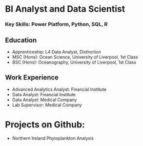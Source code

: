 # BI Analyst and Data Scientist
### **Key Skills: Power Platform, Python, SQL, R**

## Education
- Apprenticeship: L4 Data Analyst, Distinction 
- MSC (Hons): Ocean Science, University of Liverpool, 1st Class
- BSC (Hons): Oceanography, University of Liverpool, 1st Class

## Work Experience
- Advanced Analytics Analyst: Financial Institute
- Data Analyst: Financial Institute
- Data Analyst: Medical Company
- Lab Supervisor: Medical Company

# Projects on Github:
- Northern Ireland Phytoplankton Analysis
